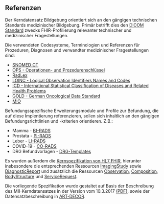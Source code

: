 ## Referenzen

Der Kerndatensatz Bildgebung orientiert sich an den gängigen technischen Standards medizinischer Bildgebung.
Primär betrifft dies den [DICOM Standard](https://www.dicomstandard.org/) zwecks FHIR-Profilierung relevanter technischer und medizinischer Fragestellungen.

Die verwendeten Codesysteme, Terminologien und Referenzen für Prozeduren, Diagnosen und verwandter medizinischer Fragestellungen sind:
* [SNOMED CT](https://www.snomed.org/)
* [OPS - Operationen- und Prozedurenschlüssel](https://www.bfarm.de/DE/Kodiersysteme/Klassifikationen/OPS-ICHI/OPS/_node.html)
* [RadLex](https://www.rsna.org/practice-tools/data-tools-and-standards/radlex-radiology-lexicon)
* [LOINC - Logical Observation Identifiers Names and Codes](https://loinc.org/)
* [ICD - International Statistical Classification of Diseases and Related Health Problems](https://klassifikationen.bfarm.de/icd-10-gm/kode-suche/htmlgm2024/index.htm)
* [GOLD - German Oncological Data Standard](https://vision-zero-oncology.github.io/GOLD/profiles.html)
* [MIO](https://mio.kbv.de/site/mio#)

Befundungsspezifische Erweiterungsmodule und Profile zur Befundung, die auf diese Implentierung referenzieren, sollen sich inhaltlich an den gängigen Befundungsrichtlinien
und -kriterien orientieren. Z.B.:
* Mamma -  [BI-RADS](https://www.acr.org/Clinical-Resources/Reporting-and-Data-Systems/BI-RADS)
* Prostata - [PI-RADS](https://www.acr.org/Clinical-Resources/Reporting-and-Data-Systems/PI-RADS)
* Leber - [LI-RADS](https://www.acr.org/Clinical-Resources/Reporting-and-Data-Systems/LI-RADS)
* COVID-19 - [CO-RADS](https://radiologyassistant.nl/chest/covid-19/corads-classification) 
* DRG Befundvorlagen - [DRG-Templates](https://www.befundung.drg.de/de-DE/3199/befundvorlagen/)

Es wurden außerdem die [Kernspezifikation von HL7 FHIR](http://hl7.org/fhir/R4/license.html ), hierunter insbesondere die entsprechenden Ressourcen [ImagingStudy](https://hl7.org/fhir/R4/imagingstudy.html) sowie [DiagnosticReport](https://hl7.org/fhir/R4/diagnosticreport.html) und zusätzlich die Ressourcen [Observation](https://hl7.org/fhir/R4/observation.html), [Composition](https://hl7.org/fhir/R4/composition.html), [BodyStructure](https://hl7.org/fhir/R4/bodystructure.html) und [ServiceRequest](https://hl7.org/fhir/R4/servicerequest.html).

Die vorliegende Spezifikation wurde gestaltet auf Basis der Beschreibung des MII-Kerndatensatzes in der Version vom 10.3.2017 [(PDF)](https://www.medizininformatik-initiative.de/sites/default/files/inline-files/MII_04_Kerndatensatz_1-0.pdf), sowie der Datensatzbeschreibung in [ART-DECOR](https://art-decor.org/ad/#/mide-/datasets/dataset/2.16.840.1.113883.3.1937.777.24.1.1/2018-06-05T12:44:12/concept/2.16.840.1.113883.3.1937.777.24.2.2795/2023-11-14T08:32:26).
